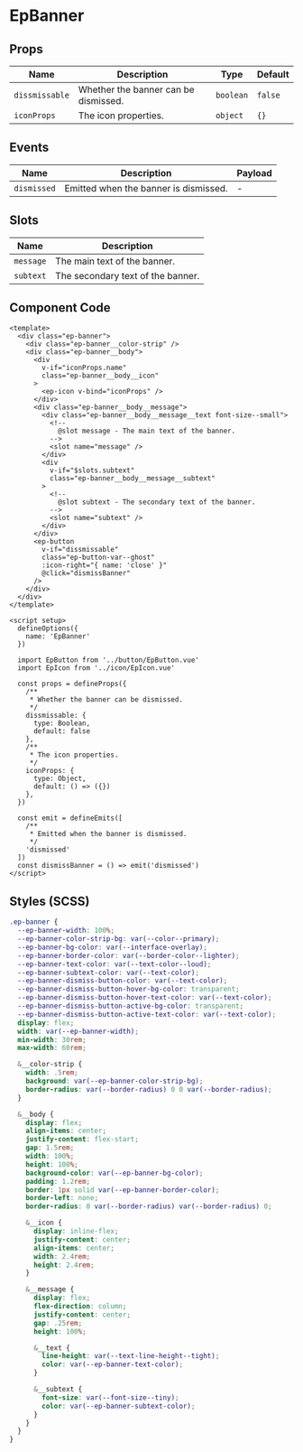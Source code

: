 # EpBanner



## Props
| Name | Description | Type | Default |
|------|-------------|------|---------|
| `dissmissable` | Whether the banner can be dismissed. | `boolean` | `false` |
| `iconProps` | The icon properties. | `object` | `{}` |

## Events
| Name    | Description                 | Payload    |
|---------|-----------------------------|------------|
| `dismissed` | Emitted when the banner is dismissed. | - |

## Slots
| Name | Description |
|------|-------------|
| `message` | The main text of the banner. |
| `subtext` | The secondary text of the banner. |

## Component Code

```vue
<template>
  <div class="ep-banner">
    <div class="ep-banner__color-strip" />
    <div class="ep-banner__body">
      <div
        v-if="iconProps.name"
        class="ep-banner__body__icon"
      >
        <ep-icon v-bind="iconProps" />
      </div>
      <div class="ep-banner__body__message">
        <div class="ep-banner__body__message__text font-size--small">
          <!--
            @slot message - The main text of the banner.
          -->
          <slot name="message" />
        </div>
        <div
          v-if="$slots.subtext"
          class="ep-banner__body__message__subtext"
        >
          <!--
            @slot subtext - The secondary text of the banner.
          -->
          <slot name="subtext" />
        </div>
      </div>
      <ep-button
        v-if="dissmissable"
        class="ep-button-var--ghost"
        :icon-right="{ name: 'close' }"
        @click="dismissBanner"
      />
    </div>
  </div>
</template>

<script setup>
  defineOptions({
    name: 'EpBanner'
  })

  import EpButton from '../button/EpButton.vue'
  import EpIcon from '../icon/EpIcon.vue'

  const props = defineProps({
    /**
     * Whether the banner can be dismissed.
     */
    dissmissable: {
      type: Boolean,
      default: false
    },
    /**
     * The icon properties.
     */
    iconProps: {
      type: Object,
      default: () => ({})
    },
  })

  const emit = defineEmits([
    /**
     * Emitted when the banner is dismissed.
     */
    'dismissed'
  ])
  const dismissBanner = () => emit('dismissed')
</script>

```

## Styles (SCSS)

```scss
.ep-banner {
  --ep-banner-width: 100%;
  --ep-banner-color-strip-bg: var(--color--primary);
  --ep-banner-bg-color: var(--interface-overlay);
  --ep-banner-border-color: var(--border-color--lighter);
  --ep-banner-text-color: var(--text-color--loud);
  --ep-banner-subtext-color: var(--text-color);
  --ep-banner-dismiss-button-color: var(--text-color);
  --ep-banner-dismiss-button-hover-bg-color: transparent;
  --ep-banner-dismiss-button-hover-text-color: var(--text-color);
  --ep-banner-dismiss-button-active-bg-color: transparent;
  --ep-banner-dismiss-button-active-text-color: var(--text-color);
  display: flex;
  width: var(--ep-banner-width);
  min-width: 30rem;
  max-width: 60rem;

  &__color-strip {
    width: .5rem;
    background: var(--ep-banner-color-strip-bg);
    border-radius: var(--border-radius) 0 0 var(--border-radius);
  }

  &__body {
    display: flex;
    align-items: center;
    justify-content: flex-start;
    gap: 1.5rem;
    width: 100%;
    height: 100%;
    background-color: var(--ep-banner-bg-color);
    padding: 1.2rem;
    border: 1px solid var(--ep-banner-border-color);
    border-left: none;
    border-radius: 0 var(--border-radius) var(--border-radius) 0;

    &__icon {
      display: inline-flex;
      justify-content: center;
      align-items: center;
      width: 2.4rem;
      height: 2.4rem;
    }

    &__message {
      display: flex;
      flex-direction: column;
      justify-content: center;
      gap: .25rem;
      height: 100%;

      &__text {
        line-height: var(--text-line-height--tight);
        color: var(--ep-banner-text-color);
      }

      &__subtext {
        font-size: var(--font-size--tiny);
        color: var(--ep-banner-subtext-color);
      }
    }
  }
}
```